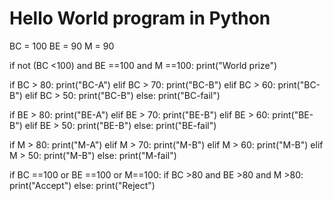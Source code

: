 # Hello World program in Python
BC = 100
BE = 90
M = 90

if not (BC <100) and BE ==100 and M ==100:
    print("World prize")

    
if BC > 80:
    print("BC-A")
elif BC > 70:
    print("BC-B")
elif BC > 60:
    print("BC-B")
elif BC > 50:
    print("BC-B")
else:
    print("BC-fail")
    
if BE > 80:
    print("BE-A")
elif BE > 70:
    print("BE-B")
elif BE > 60:
    print("BE-B")
elif BE > 50:
    print("BE-B")
else:
    print("BE-fail")
    
if M > 80:
    print("M-A")
elif M > 70:
    print("M-B")
elif M > 60:
    print("M-B")
elif M > 50:
    print("M-B")
else:
    print("M-fail")    
    
if BC ==100 or BE ==100 or M==100:
    if BC >80 and BE >80 and M >80:
        print("Accept")
    else:
        print("Reject")
        
        
    
